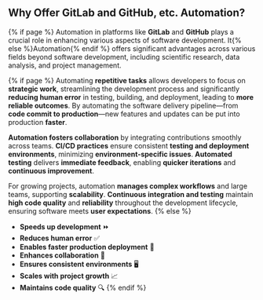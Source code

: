 ## Why Offer <i class="fab fa-gitlab"></i> **GitLab** and <i class="fab fa-github"></i> **GitHub**, etc. Automation?

{% if page %}
Automation in platforms like **GitLab** and **GitHub** plays a crucial role in enhancing various aspects of software development.
It{% else %}Automation{% endif %} offers significant advantages across various fields beyond software development, including scientific research, data analysis, and project management.

{% if page %}
Automating **repetitive tasks** allows developers to focus on **strategic work**, streamlining the development process and significantly **reducing human error** in testing, building, and deployment, leading to **more reliable outcomes**.
By automating the software delivery pipeline—from **code commit to production**—new features and updates can be put into production **faster**.

**Automation fosters collaboration** by integrating contributions smoothly across teams.
**CI/CD practices** ensure consistent **testing and deployment environments**, minimizing **environment-specific issues**.
**Automated testing** delivers **immediate feedback**, enabling **quicker iterations** and **continuous improvement**.

For growing projects, automation **manages complex workflows** and large teams, supporting **scalability**.
**Continuous integration and testing** maintain **high code quality** and **reliability** throughout the development lifecycle, ensuring software meets **user expectations**.
{% else %}
- **Speeds up development** ⏩
- **Reduces human error** ✅
- **Enables faster production deployment** 📅
- **Enhances collaboration** 🤝
- **Ensures consistent environments** 🖥️
- **Scales with project growth** 📈
- **Maintains code quality** 🔍
{% endif %}

